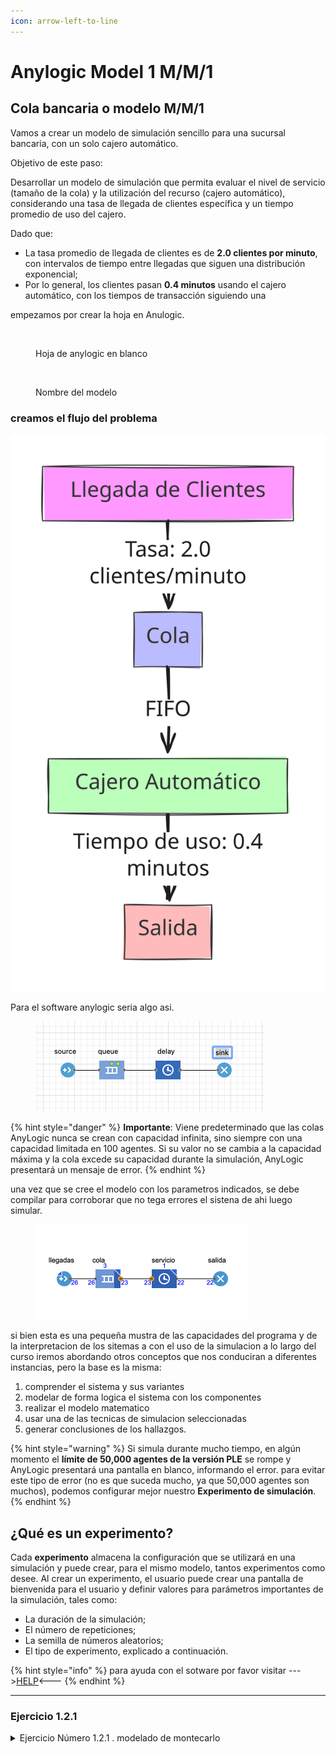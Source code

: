 ```yaml
---
icon: arrow-left-to-line
---
```


# Anylogic Model 1 M/M/1

## Cola bancaria o modelo M/M/1

Vamos a crear un modelo de simulación sencillo para una sucursal bancaria, con un solo cajero automático.&#x20;

Objetivo de este paso:

Desarrollar un modelo de simulación que permita evaluar el nivel de servicio (tamaño de la cola) y la utilización del recurso (cajero automático), considerando una tasa de llegada de clientes específica y un tiempo promedio de uso del cajero.

Dado que:

* La tasa promedio de llegada de clientes es de **2.0 clientes por minuto**, con intervalos de tiempo entre llegadas que siguen una distribución exponencial;
* Por lo general, los clientes pasan **0.4 minutos** usando el cajero automático, con los tiempos de transacción siguiendo una

empezamos por crear la hoja en Anulogic.

<figure><img src="../../../../.gitbook/assets/Captura de pantalla 2025-05-29 a la(s) 2.32.08 p.m..png" alt="" width="375"><figcaption><p>Hoja de anylogic en blanco</p></figcaption></figure>

<figure><img src="../../../../.gitbook/assets/Captura de pantalla 2025-05-29 a la(s) 2.32.16 p.m..png" alt="" width="375"><figcaption><p>Nombre del modelo</p></figcaption></figure>

### creamos el flujo del problema

<img src="../../../../.gitbook/assets/file.excalidraw (5).svg" alt="flujo basico del sistema" class="gitbook-drawing">

Para el software anylogic seria algo asi.

<figure><img src="../../../../.gitbook/assets/flujomm1.png" alt="" width="366"><figcaption></figcaption></figure>

{% hint style="danger" %}
**Importante**: Viene predeterminado que las colas AnyLogic nunca se crean con capacidad infinita, sino siempre con una capacidad limitada en 100 agentes. Si su valor no se cambia a la capacidad máxima y la cola excede su capacidad durante la simulación, AnyLogic presentará un mensaje de error.
{% endhint %}

una vez que se cree el modelo con los parametros indicados, se debe compilar para corroborar que no tega errores el sistena de ahi luego simular.

<figure><img src="../../../../.gitbook/assets/mm1_running.png" alt="" width="339"><figcaption></figcaption></figure>

si bien esta es una pequeña mustra de las capacidades del programa y de la interpretacion de los sitemas a con el uso de la simulacion a lo largo del curso iremos abordando otros conceptos que nos conduciran a diferentes instancias, pero la base es la misma:

1. comprender el sistema y sus variantes
2. modelar de forma logica el sistema con los componentes
3. realizar el modelo matematico
4. usar una de las tecnicas de simulacion seleccionadas
5. generar conclusiones de los hallazgos.

{% hint style="warning" %}
Si simula durante mucho tiempo, en algún momento el **límite de 50,000 agentes de la versión PLE** se rompe y AnyLogic presentará una pantalla en blanco, informando el error. para evitar este tipo de error (no es que suceda mucho, ya que 50,000 agentes son muchos), podemos configurar mejor nuestro **Experimento de simulación**.
{% endhint %}

## ¿Qué es un experimento?

Cada **experimento** almacena la configuración que se utilizará en una simulación y puede crear, para el mismo modelo, tantos experimentos como desee. Al crear un experimento, el usuario puede crear una pantalla de bienvenida para el usuario y definir valores para parámetros importantes de la simulación, tales como:

* La duración de la simulación;
* El número de repeticiones;
* La semilla de números aleatorios;
* El tipo de experimento, explicado a continuación.

{% hint style="info" %}
para ayuda con el sotware por favor visitar --->[HELP](https://anylogic.help/)<---
{% endhint %}

***

### Ejercicio 1.2.1

<details>

<summary>Ejercicio Número 1.2.1 .  modelado de montecarlo</summary>

una tienda tiene solo nun check out counter, los clientes llegan en tiempos aleatorios entre 1 a 8 minutos,  cada llegada tiene la misma probabilidad  de ocurrencia , como se muestra en la tabla 1, el servicio varia entre 1 a 6 minutos con las probabilidades mostradas en la tabla 2

#### Tabla 1 - distribucion de tiempo entre llegadas

<table><thead><tr><th width="112.5078125" align="center">Tiempo entre llegadas</th><th width="111.1015625" align="center">Probabilidad</th><th align="center">Probabilidad acumulada</th><th>Digito aleatorio</th></tr></thead><tbody><tr><td align="center">1</td><td align="center">0,125</td><td align="center">0,125</td><td>001 - 125</td></tr><tr><td align="center">2</td><td align="center">0,125</td><td align="center">0,250</td><td>126 - 250</td></tr><tr><td align="center">3</td><td align="center">0,125</td><td align="center">0,375</td><td>251 - 375</td></tr><tr><td align="center">4</td><td align="center">0,125</td><td align="center">0,500</td><td>376 - 500</td></tr><tr><td align="center">5</td><td align="center">0,125</td><td align="center">0,625</td><td>501 - 625</td></tr><tr><td align="center">6</td><td align="center">0,125</td><td align="center">0,750</td><td>626 - 750</td></tr><tr><td align="center">7</td><td align="center">0,125</td><td align="center">0,875</td><td>751 - 875</td></tr><tr><td align="center">8</td><td align="center">0,125</td><td align="center">1,00</td><td>876 - 000</td></tr></tbody></table>

#### tabla 2 - distribucion de tiempo de servicio

| Service time (minutes) | Probabilidad | Acumulado | Random Digit Assigment |
| ---------------------- | ------------ | --------- | ---------------------- |
| 1                      | 0,10         | 0,10      | 01 - 10                |
| 2                      | 0,20         | 0,30      | 11 - 30                |
| 3                      | 0,30         | 0,60      | 31 - 60                |
| 4                      | 0,25         | 0,85      | 61 - 85                |
| 5                      | 0,10         | 0,95      | 86 - 95                |
| 6                      | 0,05         | 1,0       | 96 - 00                |

</details>



